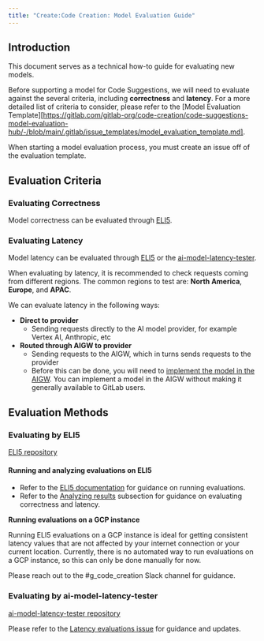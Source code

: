 ```yaml
---
title: "Create:Code Creation: Model Evaluation Guide"
---
```


## Introduction

This document serves as a technical how-to guide for evaluating new models.

Before supporting a model for Code Suggestions, we will need to evaluate against the several criteria, including **correctness** and **latency**.
For a more detailed list of criteria to consider, please refer to the
[Model Evaluation Template][https://gitlab.com/gitlab-org/code-creation/code-suggestions-model-evaluation-hub/-/blob/main/.gitlab/issue_templates/model_evaluation_template.md].

When starting a model evaluation process, you must create an issue off of the evaluation template.

## Evaluation Criteria

### Evaluating Correctness

Model correctness can be evaluated through [ELI5](#evaluating-by-eli5).

### Evaluating Latency

Model latency can be evaluated through [ELI5](#evaluating-by-eli5)
or the [ai-model-latency-tester](#evaluating-by-ai-model-latency-tester).

When evaluating by latency, it is recommended to check requests coming from different regions.
The common regions to test are: **North America**, **Europe**, and **APAC**.

We can evaluate latency in the following ways:

- **Direct to provider**
  - Sending requests directly to the AI model provider, for example Vertex AI, Anthropic, etc
- **Routed through AIGW to provider**
  - Sending requests to the AIGW, which in turns sends requests to the provider
  - Before this can be done, you will need to [implement the model in the AIGW](implementation_guidelines.md#ai-gateway).
    You can implement a model in the AIGW without making it generally available to GitLab users.

## Evaluation Methods

### Evaluating by ELI5

[ELI5 repository](https://gitlab.com/gitlab-org/ai-powered/eli5)

#### Running and analyzing evaluations on ELI5

- Refer to the [ELI5 documentation](https://gitlab.com/gitlab-org/ai-powered/eli5/-/blob/main/doc/running_evaluation_locally/codesuggestions_evaluation.md) for guidance on running evaluations.
- Refer to the [Analyzing results](https://gitlab.com/gitlab-org/ai-powered/eli5/-/blob/main/doc/running_evaluation_locally/codesuggestions_evaluation.md#analyzing-results) subsection for guidance on evaluating correctness and latency.

**Running evaluations on a GCP instance**

Running ELI5 evaluations on a GCP instance is ideal for getting consistent latency values that are not affected by your internet connection or your current location.
Currently, there is no automated way to run evaluations on a GCP instance, so this can only be done manually for now.

Please reach out to the #g_code_creation Slack channel for guidance.

### Evaluating by ai-model-latency-tester

[ai-model-latency-tester repository](https://gitlab.com/gitlab-org/quality/ai-model-latency-tester)

Please refer to the [Latency evaluations issue](https://gitlab.com/gitlab-org/quality/ai-model-latency-tester/-/issues/57) for guidance and updates.
